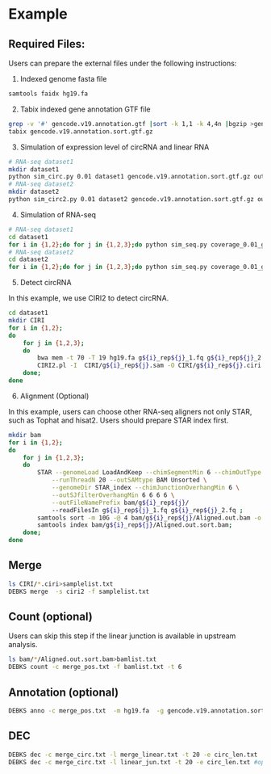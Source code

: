 # Example

## Required Files:

Users can prepare the external files under the following instructions:

1) Indexed genome fasta file

```bash
samtools faidx hg19.fa
```

2) Tabix indexed gene annotation GTF file

```bash
grep -v '#' gencode.v19.annotation.gtf |sort -k 1,1 -k 4,4n |bgzip >gencode.v19.annotation.sort.gtf.gz
tabix gencode.v19.annotation.sort.gtf.gz
```

3) Simulation of expression level of circRNA and linear RNA

```bash
# RNA-seq dataset1
mkdir dataset1
python sim_circ.py 0.01 dataset1 gencode.v19.annotation.sort.gtf.gz outJunction_mouse.txt
# RNA-seq dataset2
mkdir dataset2
python sim_circ2.py 0.01 dataset2 gencode.v19.annotation.sort.gtf.gz outJunction_mouse.txt

```

4) Simulation of RNA-seq

```bash
# RNA-seq dataset1
cd dataset1
for i in {1,2};do for j in {1,2,3};do python sim_seq.py coverage_0.01_g${i}_rep${j}.txt g${i}_rep${j} gencode.v19.annotation.sort.gtf.gz hg19.fa;done;done
# RNA-seq dataset2
cd dataset2
for i in {1,2};do for j in {1,2,3};do python sim_seq.py coverage_0.01_g${i}_rep${j}.txt g${i}_rep${j} gencode.v19.annotation.sort.gtf.gz hg19.fa;done;done
```

5) Detect circRNA

In this example, we use CIRI2 to detect circRNA.

```bash
cd dataset1
mkdir CIRI
for i in {1,2};
do
	for j in {1,2,3};
	do
		bwa mem -t 70 -T 19 hg19.fa g${i}_rep${j}_1.fq g${i}_rep${j}_2.fq >CIRI/g${i}_rep${j}.sam
		CIRI2.pl -I  CIRI/g${i}_rep${j}.sam -O CIRI/g${i}_rep${j}.ciri -F hg19.fa -A gencode.v19.annotation.gtf -0  -T 20;
	done;
done

```

6) Alignment (Optional)

In this example, users can choose other RNA-seq aligners not only STAR, such as Tophat and hisat2.
Users should prepare STAR index first.

```bash
mkdir bam
for i in {1,2};
do 
	for j in {1,2,3};
	do 
		STAR --genomeLoad LoadAndKeep --chimSegmentMin 6 --chimOutType WithinBAM  \
			--runThreadN 20 --outSAMtype BAM Unsorted \
			--genomeDir STAR_index --chimJunctionOverhangMin 6 \
			--outSJfilterOverhangMin 6 6 6 6 \
			--outFileNamePrefix bam/g${i}_rep${j}/ 
			--readFilesIn g${i}_rep${j}_1.fq g${i}_rep${j}_2.fq ;
		samtools sort -m 10G -@ 4 bam/g${i}_rep${j}/Aligned.out.bam -o bam/g${i}_rep${j}/Aligned.out.sort.bam;
		samtools index bam/g${i}_rep${j}/Aligned.out.sort.bam;
	done;
done
```

## Merge

```bash
ls CIRI/*.ciri>samplelist.txt
DEBKS merge  -s ciri2 -f samplelist.txt
```

## Count (optional)

Users can skip this step if the linear junction is available in upstream analysis.

```bash
ls bam/*/Aligned.out.sort.bam>bamlist.txt
DEBKS count -c merge_pos.txt -f bamlist.txt -t 6
```

## Annotation (optional)

```bash
DEBKS anno -c merge_pos.txt  -m hg19.fa  -g gencode.v19.annotation.sort.gtf.gz
```

## DEC

```bash
DEBKS dec -c merge_circ.txt -l merge_linear.txt -t 20 -e circ_len.txt
DEBKS dec -c merge_circ.txt -l linear_jun.txt -t 20 -e circ_len.txt #optional
```